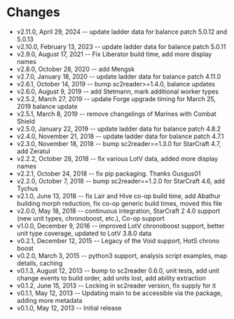 Changes
=======

* v2.11.0, April 29, 2024 -- update ladder data for balance patch 5.0.12 and 5.0.13
* v2.10.0, February 13, 2023 -- update ladder data for balance patch 5.0.11
* v2.9.0, August 17, 2021 -- Fix Liberator build time, add more display names
* v2.8.0, October 28, 2020 -- add Mengsk
* v2.7.0, January 18, 2020 -- update ladder data for balance patch 4.11.0
* v2.6.1, October 14, 2019 -- bump sc2reader>=1.4.0, balance updates
* v2.6.0, August 9, 2019 -- add Stetmann, mark additional worker types
* v2.5.2, March 27, 2019 -- update Forge upgrade timing for March 25, 2019 balance update
* v2.5.1, March 8, 2019 -- remove changelings of Marines with Combat Shield
* v2.5.0, January 22, 2019 -- update ladder data for balance patch 4.8.2
* v2.4.0, November 21, 2018 -- update ladder data for balance patch 4.7.1
* v2.3.0, November 18, 2018 -- bump sc2reader==1.3.0 for StarCraft 4.7, add Zeratul
* v2.2.2, October 28, 2018 -- fix various LotV data, added more display names
* v2.2.1, October 24, 2018 -- fix pip packaging. Thanks Gusgus01
* v2.2.0, October 7, 2018 -- bump sc2reader==1.2.0 for StarCraft 4.6, add Tychus
* v2.1.0, June 13, 2018 -- fix Lair and Hive co-op build time, add Abathur building morph reduction, fix co-op generic build times, moved this file
* v2.0.0, May 18, 2018 -- continuous integration, StarCraft 2 4.0 support (new unit types, chronoboost, etc.), Co-op support
* v1.0.0, December 9, 2016 -- improved LotV chronoboost support, better unit type coverage, updated to LotV 3.8.0 data
* v0.2.1, December 12, 2015 -- Legacy of the Void support, HotS chrono boost
* v0.2.0, March 3, 2015 -- python3 support, analysis script examples, map details, caching
* v0.1.3, August 12, 2013 -- bump to sc2reader 0.6.0, unit tests, add unit change events to build order, add units lost, add ability extraction
* v0.1.2, June 15, 2013 -- Locking in sc2reader version, fix supply for it
* v0.1.1, May 12, 2013 -- Updating main to be accessible via the package, adding more metadata
* v0.1.0, May 12, 2013 -- Initial release

